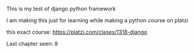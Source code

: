 This is my test of django python framework

I am making this just for learning while making a python course on platzi

this exact course: https://platzi.com/clases/1318-django

Last chapter seen: 8
